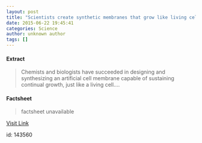 ```yaml
---
layout: post
title: "Scientists create synthetic membranes that grow like living cells"
date: 2015-06-22 19:45:41
categories: Science
author: unknown author
tags: []
---
```



#### Extract
>Chemists and biologists have succeeded in designing and synthesizing an artificial cell membrane capable of sustaining continual growth, just like a living cell....

#### Factsheet
>factsheet unavailable

[Visit Link](http://www.sciencedaily.com/releases/2015/06/150622154541.htm)

id:  143560
